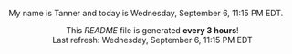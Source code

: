 My name is Tanner and today is Wednesday, September 6, 11:15 PM EDT.

<p align="center">This <i>README</i> file is generated <b>every 3 hours</b>!</br>Last refresh: Wednesday, September 6, 11:15 PM EDT<br /></p>
